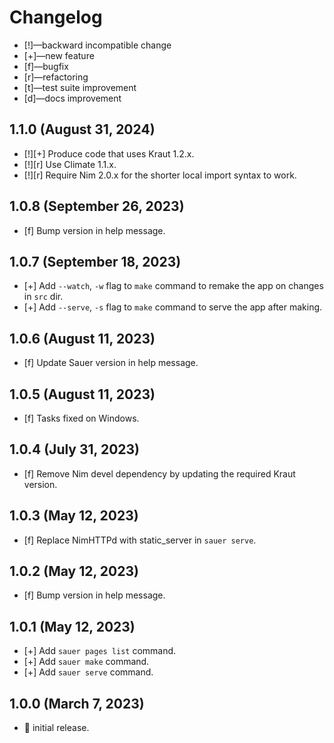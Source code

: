 # Changelog

-   [!]—backward incompatible change
-   [+]—new feature
-   [f]—bugfix
-   [r]—refactoring
-   [t]—test suite improvement
-   [d]—docs improvement


## 1.1.0 (August 31, 2024)

-   [!][+] Produce code that uses Kraut 1.2.x. 
-   [!][r] Use Climate 1.1.x.
-   [!][r] Require Nim 2.0.x for the shorter local import syntax to work.


## 1.0.8 (September 26, 2023)

-   [f] Bump version in help message.


## 1.0.7 (September 18, 2023)

-   [+] Add `--watch`, `-w` flag to `make` command to remake the app on changes in `src` dir.
-   [+] Add `--serve`, `-s` flag to `make` command to serve the app after making.


## 1.0.6 (August 11, 2023)

-   [f] Update Sauer version in help message.


## 1.0.5 (August 11, 2023)

-   [f] Tasks fixed on Windows.


## 1.0.4 (July 31, 2023)

-   [f] Remove Nim devel dependency by updating the required Kraut version.


## 1.0.3 (May 12, 2023)

-   [f] Replace NimHTTPd with static_server in `sauer serve`.


## 1.0.2 (May 12, 2023)

-   [f] Bump version in help message.


## 1.0.1 (May 12, 2023)

-   [+] Add `sauer pages list` command.
-   [+] Add `sauer make` command.
-   [+] Add `sauer serve` command.


## 1.0.0 (March 7, 2023)

-   🎉 initial release.

